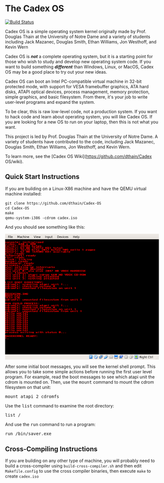 # The Cadex OS
[![Build Status](https://travis-ci.org/OpenCreeck/Cadex-OS-Official.svg?branch=master)](https://travis-ci.org/OpenCreeck/Cadex-OS-Official)

Cadex OS is a simple operating system kernel originally made by Prof. Douglas Thain at the University of Notre Dame and a variety of students including
Jack Mazanec, Douglas Smith, Ethan Williams, Jon Westhoff, and Kevin Wern

Cadex OS is _**not**_ a complete operating system, but it is a starting
point for those who wish to study and develop new operating system code.
If you want to build something _**different**_ than Windows, Linux, or MacOS,
Cadex OS may be a good place to try out your new ideas.

Cadex OS can boot an Intel PC-compatible virtual machine in 32-bit protected
mode, with support for VESA framebuffer graphics, ATA hard disks, ATAPI optical
devices, process management, memory protection, simple graphics, and basic filesystem.
From there, it's your job to write user-level programs and expand the system.

To be clear, this is raw low-level code, not a production system.
If you want to hack code and learn about operating system, you will like Cadex OS.
If you are looking for a new OS to run on your laptop, then this is not what you want.

This project is led by Prof. Douglas Thain at the University of Notre Dame.
A variety of students have contributed to the code, including
Jack Mazanec, Douglas Smith, Ethan Williams, Jon Westhoff, and Kevin Wern.

To learn more, see the [Cadex OS Wiki](https://github.com/dthain/Cadex OS/wiki).

## Quick Start Instructions

If you are building on a Linux-X86 machine
and have the QEMU virtual machine installed:

```
git clone https://github.com/dthain/Cadex-OS
cd Cadex-OS
make
qemu-system-i386 -cdrom cadex.iso
```

And you should see something like this:

<img src=screenshot.png align=center>

After some initial boot messages, you will see the kernel shell prompt.
This allows you to take some simple actions before running the first
user level program.  For example, read the boot messages to see
which atapi unit the cdrom is mounted on.  Then, use the <tt>mount</tt> command
to mount the cdrom filesystem on that unit:

<pre>
mount atapi 2 cdromfs
</pre>

Use the <tt>list</tt> command to examine the root directory:

<pre>
list /
</pre>

And use the <tt>run</tt> command to run a program:

<pre>
run /bin/saver.exe
</pre>

## Cross-Compiling Instructions

If you are building on any other type of machine,
you will probably need to build a cross-compiler
using `build-cross-compiler.sh` and then edit
`Makefile.config` to use the cross compiler binaries,
then execute `make` to create `cadex.iso`

